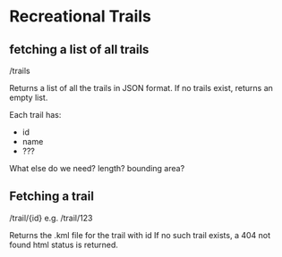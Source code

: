 # Recreational Trails

## fetching a list of all trails

/trails

Returns a list of all the trails in JSON format.
If no trails exist, returns an empty list.

Each trail has:
  * id
  * name
  * ???
  
What else do we need?  length? bounding area?

## Fetching a trail

/trail/{id}
e.g. /trail/123

Returns the .kml file for the trail with id
If no such trail exists, a 404 not found html status is returned.
